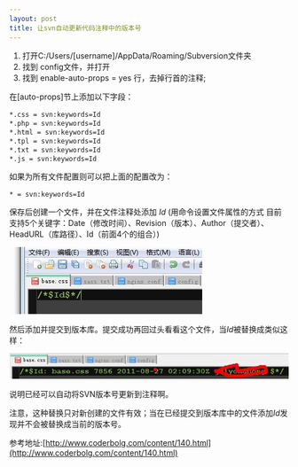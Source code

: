 ```yaml
---
layout: post
title: 让svn自动更新代码注释中的版本号
---
```

1. 打开C:/Users/[username]/AppData/Roaming/Subversion文件夹
2. 找到 config文件，并打开
3. 找到 enable-auto-props = yes 行，去掉行首的注释;

在[auto-props]节上添加以下字段：

	*.css = svn:keywords=Id
	*.php = svn:keywords=Id
	*.html = svn:keywords=Id
	*.tpl = svn:keywords=Id
	*.txt = svn:keywords=Id
	*.js = svn:keywords=Id

如果为所有文件配置则可以把上面的配置改为：

	* = svn:keywords=Id

保存后创建一个文件，并在文件注释处添加 $Id$ (用命令设置文件属性的方式 目前支持5个关键字：Date（修改时间）、Revision（版本）、Author（提交者）、HeadURL（库路径）、Id（前面4个的组合）)

![](/public/img/2011082710190279.jpg)

然后添加并提交到版本库。提交成功再回过头看看这个文件，当$Id$被替换成类似这样：

![](/public/img/2011082710191626.jpg)

说明已经可以自动将SVN版本号更新到注释啊。

注意，这种替换只对新创建的文件有效；当在已经提交到版本库中的文件添加$Id$发现并不会被替换成当前的版本号。

参考地址:[http://www.coderbolg.com/content/140.html](http://www.coderbolg.com/content/140.html)